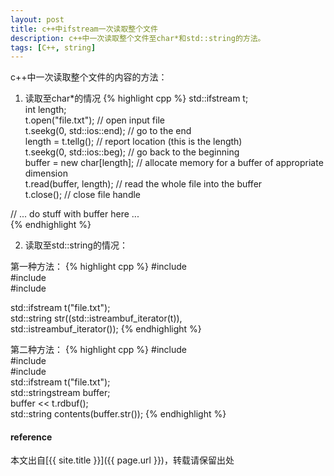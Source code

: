 ```yaml
---
layout: post
title: c++中ifstream一次读取整个文件
description: c++中一次读取整个文件至char*和std::string的方法。
tags: [C++, string]
---
```


c++中一次读取整个文件的内容的方法：

1. 读取至char*的情况
{% highlight cpp %}
std::ifstream t;  
int length;  
t.open("file.txt");      // open input file  
t.seekg(0, std::ios::end);    // go to the end  
length = t.tellg();           // report location (this is the length)  
t.seekg(0, std::ios::beg);    // go back to the beginning  
buffer = new char[length];    // allocate memory for a buffer of appropriate dimension  
t.read(buffer, length);       // read the whole file into the buffer  
t.close();                    // close file handle  
  
// ... do stuff with buffer here ...  
{% endhighlight %}

2. 读取至std::string的情况：
<!--more-->

第一种方法：
{% highlight cpp %}
#include <string>  
#include <fstream>  
#include <streambuf>  
  
std::ifstream t("file.txt");  
std::string str((std::istreambuf_iterator<char>(t)),  
                 std::istreambuf_iterator<char>()); 
{% endhighlight %}

第二种方法：
{% highlight cpp %}
#include <string>  
#include <fstream>  
#include <sstream>  
std::ifstream t("file.txt");  
std::stringstream buffer;  
buffer << t.rdbuf();  
std::string contents(buffer.str());
{% endhighlight %}

<h4>reference</h4>
<http://stackoverflow.com/questions/2602013/read-whole-ascii-file-into-c-stdstring>

本文出自[{{ site.title }}]({{ page.url }})，转载请保留出处